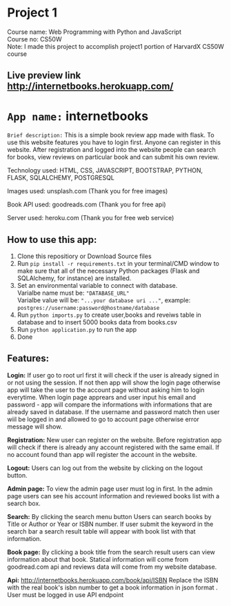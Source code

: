 # Project 1

Course name: Web Programming with Python and JavaScript <br>
Course no: CS50W <br> 
Note: I made this project to accomplish project1 portion of HarvardX CS50W course <br>

## Live preview link <a href = 'http://internetbooks.herokuapp.com/' > http://internetbooks.herokuapp.com/ </a>


# `App name:` internetbooks

``Brief description:`` This is a simple book review app made with flask. To use this website features you have to login first. Anyone can register in this website. After registration and logged into the website people can search for books, view reviews on particular book and can submit his own review.

Technology used:
HTML, CSS, JAVASCRIPT, BOOTSTRAP, PYTHON, FLASK, SQLALCHEMY, POSTGRESQL

Images used:
unsplash.com (Thank you for free images)

Book API used:
goodreads.com (Thank you for free api)

Server used:
heroku.com (Thank you for free web service)

## How to use this app:

1. Clone this repositiory  or Download Source files
2. Run ```pip install -r requirements.txt``` in your terminal/CMD window to make sure that all of the necessary Python packages (Flask and SQLAlchemy, for instance) are installed.
3. Set an environmental variable to connect with database.
    <br> Varialbe name must be: ``"DATABASE_URL"``
    <br> Varialbe value will be: ``"...your database uri ..."``,  example: ``postgres://username:password@hostname/database`` 
4. Run ```python imports.py``` to create user,books and reveiws table in database and to insert 5000 books data from books.csv
5. Run ```python application.py``` to run the app
6. Done

## Features:

**Login:** If user go to root url first it will check if the user is already signed in or not using the session. If not then app will show the login page otherwise app will take the user to the account page without asking him to login everytime. When login page apprears and user input his email and password - app will compare the informations with informations that are already saved in database. If the username and password match then user wiil be logged in and  allowed to go to account page otherwise error message will show.

**Registration:** New user can register on the website. Before registration app will check if there is already any account registered with the same email. If no account found than app will register the account in the website.

**Logout:** Users can log out from the website by clicking on the logout button.

**Admin page:** To view the admin page user must log in first. In the admin page users can see his account information and reviewed books list with a search box.

**Search:** By clicking the search menu  button Users can search books by Title or Author or Year or ISBN number. If user submit the keyword in the search bar a search result table will appear with book list with that information.

**Book page:** By clicking a book title from  the search result users can view information about that book. Statical information will come from goodread.com api and reviews data will come from my website database.

**Api:** http://internetbooks.herokuapp.com/book/api/ISBN  Replace the ISBN with the real book's isbn number to get a book information in json format . User must be logged in use API endpoint
